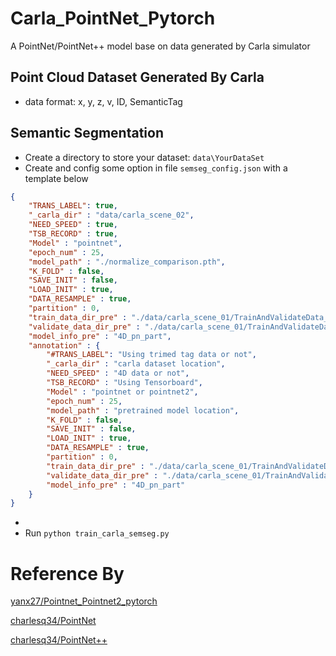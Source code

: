 # Carla_PointNet_Pytorch
A PointNet/PointNet++ model base on data generated by Carla simulator


## Point Cloud Dataset Generated By Carla 
- data format: x, y, z, v, ID, SemanticTag

## Semantic Segmentation

- Create a directory to store your dataset: `data\YourDataSet`
- Create and config some option in file `semseg_config.json` with a template below

```json
{
    "TRANS_LABEL": true,
    "_carla_dir" : "data/carla_scene_02",
    "NEED_SPEED" : true,
    "TSB_RECORD" : true,
    "Model" : "pointnet",
    "epoch_num" : 25,
    "model_path" : "./normalize_comparison.pth",
    "K_FOLD" : false,
    "SAVE_INIT" : false,
    "LOAD_INIT" : true,
    "DATA_RESAMPLE" : true,
    "partition" : 0,
    "train_data_dir_pre" : "./data/carla_scene_01/TrainAndValidateData_",
    "validate_data_dir_pre" : "./data/carla_scene_01/TrainAndValidateData_",
    "model_info_pre" : "4D_pn_part",
    "annotation" : {
        "#TRANS_LABEL": "Using trimed tag data or not",
        "_carla_dir" : "carla dataset location",
        "NEED_SPEED" : "4D data or not",
        "TSB_RECORD" : "Using Tensorboard",
        "Model" : "pointnet or pointnet2",
        "epoch_num" : 25,
        "model_path" : "pretrained model location",
        "K_FOLD" : false,
        "SAVE_INIT" : false,
        "LOAD_INIT" : true,
        "DATA_RESAMPLE" : true,
        "partition" : 0,
        "train_data_dir_pre" : "./data/carla_scene_01/TrainAndValidateData_",
        "validate_data_dir_pre" : "./data/carla_scene_01/TrainAndValidateData_",
        "model_info_pre" : "4D_pn_part"
    }
}
```
- 
- Run `python train_carla_semseg.py`


# Reference By
[yanx27/Pointnet_Pointnet2_pytorch](https://github.com/yanx27/Pointnet_Pointnet2_pytorch)

[charlesq34/PointNet](https://github.com/charlesq34/pointnet)

[charlesq34/PointNet++](https://github.com/charlesq34/pointnet2)
